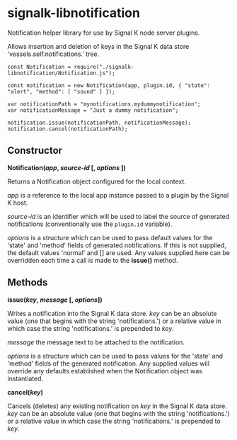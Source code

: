 # signalk-libnotification

Notification helper library for use by Signal K node server plugins.

Allows insertion and deletion of keys in the Signal K data store
'vessels.self.notifications.' tree.

```
const Notification = require("./signalk-libnotification/Notification.js");

const notification = new Notification(app, plugin.id, { "state": "alert", "method": [ "sound" ] });

var notificationPath = "mynotifications.mydummynotification";
var notificationMessage = "Just a dummy notification";

notification.issue(notificationPath, notificationMessage);
notification.cancel(notificationPath);
```

## Constructor

__Notification(*app*, *source-id* [, *options* ])__

Returns a Notification object configured for the local context.

*app* is a reference to the local app instance passed to a plugin by the
Signal K host.

*source-id* is an identifier which will be used to label the source of
generated notifications (conventionally use the ```plugin.id``` variable).

*options* is a structure which can be used to pass default values for the
'state' and 'method' fields of generated notifications.
If this is not supplied, the default values 'normal' and [] are used.
Any values supplied here can be overridden each time a call is made to
the __issue()__ method.

## Methods

__issue(*key*, *message* [, *options*])__

Writes a notification into the Signal K data store.
*key* can be an absolute value (one that begins with the string 'notifications.')
or a relative value in which case the string 'notifications.' is prepended to
*key*.

*message* the message text to be attached to the notification.

*options* is a structure which can be used to pass values for the 'state' and
'method' fields of the generated notification.
Any supplied values will override any defaults established when the Notification
object was instantiated.

__cancel(*key*)__

Cancels (deletes) any existing notification on *key* in the Signal K data store.
*key* can be an absolute value (one that begins with the string 'notifications.')
or a relative value in which case the string 'notifications.' is prepended to
*key*.
